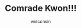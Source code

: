 ---
media: "images/art/wisconsin/kwon_1.png"
title: Comrade Kwon!!!
author: [wisconsin]
desc: Kwon Myong-hwa, with her rifle over her shoulder and Cheburashka in her helmet.
---